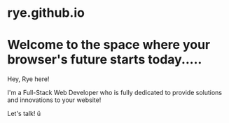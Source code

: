 # rye.github.io
<html>
<body>
<h1>
Welcome to the space where your browser's future starts today.....
</h1>
<p>Hey, Rye here!

I'm a Full-Stack Web Developer who is fully dedicated to provide solutions and innovations to your website! 
 
Let's talk! ü
  
</p>

</body>
</html>
